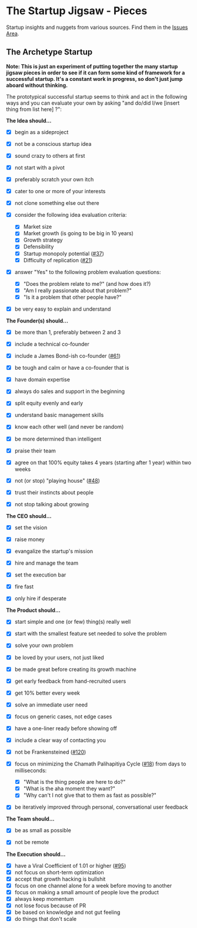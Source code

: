
The Startup Jigsaw - Pieces
=========================================================

Startup insights and nuggets from various sources. Find
them in the [Issues Area](https://github.com/AndersSchmidtHansen/thestartupjigsaw/issues).


## The Archetype Startup
**Note: This is just an experiment of putting together the many startup jigsaw pieces in order to see if it can form some kind of framework for a successful startup. It's a constant work in progress, so don't just jump aboard without thinking.**

The prototypical successful startup seems to think and act in the following ways and you can evaluate your own by asking "and do/did I/we [insert thing from list here] ?":


**The Idea should...**

- [x] begin as a sideproject
- [x] not be a conscious startup idea
- [x] sound crazy to others at first
- [x] not start with a pivot
- [x] preferably scratch your own itch
- [x] cater to one or more of your interests
- [x] not clone something else out there
- [x] consider the following idea evaluation criteria:

	- [x] Market size
	- [x] Market growth (is going to be big in 10 years)
	- [x] Growth strategy
	- [x] Defensibility
	- [x] Startup monopoly potential ([#37](/../../issues/24))
	- [x] Difficulty of replication ([#21](/../../issues/21))

- [x] answer "Yes" to the following problem evaluation questions:

	- [x] "Does the problem relate to me?" (and how does it?)
	- [x] "Am I really passionate about that problem?"
	- [x] "Is it a problem that other people have?"

- [x] be very easy to explain and understand


**The Founder(s) should...**

- [x] be more than 1, preferably between 2 and 3
- [x] include a technical co-founder
- [x] include a James Bond-ish co-founder ([#61](/../../issues/61))
- [x] be tough and calm or have a co-founder that is
- [x] have domain expertise
- [x] always do sales and support in the beginning
- [x] split equity evenly and early
- [x] understand basic management skills
- [x] know each other well (and never be random)
- [x] be more determined than intelligent
- [x] praise their team
- [x] agree on that 100% equity takes 4 years (starting after 1 year) within two weeks
- [x] not (or stop) "playing house" ([#48](/../../issues/48))
- [x] trust their instincts about people
- [x] not stop talking about growing


**The CEO should...**

- [x] set the vision
- [x] raise money
- [x] evangalize the startup's mission
- [x] hire and manage the team
- [x] set the execution bar
- [x] fire fast
- [x] only hire if desperate


**The Product should...** 

- [x] start simple and one (or few) thing(s) really well
- [x] start with the smallest feature set needed to solve the problem
- [x] solve your own problem
- [x] be loved by your users, not just liked
- [x] be made great before creating its growth machine
- [x] get early feedback from hand-recruited users
- [x] get 10% better every week
- [x] solve an immediate user need
- [x] focus on generic cases, not edge cases
- [x] have a one-liner ready before showing off
- [x] include a clear way of contacting you
- [x] not be Frankensteined ([#120](/../../issues/120))
- [x] focus on minimizing the Chamath Palihapitiya Cycle ([#18](/../../issues/18)) from days to milliseconds:
	
	- [x] "What is the thing people are here to do?"
	- [x] "What is the aha moment they want?"
	- [x] "Why can't I not give that to them as fast as possible?"

- [x] be iteratively improved through personal, conversational user feedback


**The Team should...**

- [x] be as small as possible
- [x] not be remote


**The Execution should...**

- [x] have a Viral Coefficient of 1.01 or higher ([#95](/../../issues/95))
- [x] not focus on short-term optimization
- [x] accept that growth hacking is bullshit
- [x] focus on one channel alone for a week before moving to another
- [x] focus on making a small amount of people love the product
- [x] always keep momentum
- [x] not lose focus because of PR
- [x] be based on knowledge and not gut feeling
- [x] do things that don't scale